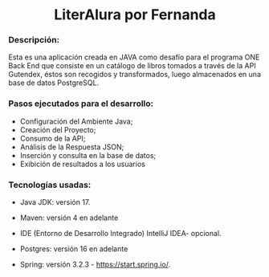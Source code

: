 <h1 align="center"> LiterAlura por Fernanda </h1>
<h3>Descripción:</h3>
Esta es una aplicación creada en JAVA como desafío para el programa ONE Back End que consiste en un catálogo de libros tomados a través de la API Gutendex, 
éstos son recogidos y transformados, luego almacenados en una base de datos PostgreSQL. 

<h3>Pasos ejecutados para el desarrollo:</h3>

* Configuración del Ambiente Java;
* Creación del Proyecto;
* Consumo de la API;
* Análisis de la Respuesta JSON;
* Inserción y consulta en la base de datos;
* Exibición de resultados a los usuarios

<h3>Tecnologías usadas:</h3>

* Java JDK: versión 17. 

* Maven: versión 4 en adelante
  
* IDE (Entorno de Desarrollo Integrado) IntelliJ IDEA- opcional.

* Postgres: versión 16 en adelante 

* Spring: versión 3.2.3 - https://start.spring.io/.
